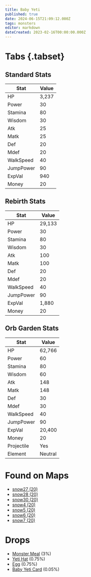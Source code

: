 ```yaml
---
title: Baby Yeti
published: true
date: 2024-06-15T21:09:12.000Z
tags: monsters
editor: markdown
dateCreated: 2023-02-16T00:00:00.000Z
---
```


# Tabs {.tabset}

## Standard Stats

|Stat|Value|
|-|-|
|HP|3,237|
|Power|30|
|Stamina|80|
|Wisdom|30|
|Atk|25|
|Matk|25|
|Def|20|
|Mdef|20|
|WalkSpeed|40|
|JumpPower|90|
|ExpVal|940|
|Money|20|
## Rebirth Stats

|Stat|Value|
|-|-|
|HP|29,133|
|Power|30|
|Stamina|80|
|Wisdom|30|
|Atk|100|
|Matk|100|
|Def|20|
|Mdef|20|
|WalkSpeed|40|
|JumpPower|90|
|ExpVal|1,880|
|Money|20|
## Orb Garden Stats

|Stat|Value|
|-|-|
|HP|62,766|
|Power|60|
|Stamina|80|
|Wisdom|60|
|Atk|148|
|Matk|148|
|Def|30|
|Mdef|30|
|WalkSpeed|40|
|JumpPower|90|
|ExpVal|20,400|
|Money|20|
|Projectile|Yes|
|Element|Neutral|

# Found on Maps
 * [snow27 (20)](/maps/snow27)
 * [snow28 (20)](/maps/snow28)
 * [snow30 (20)](/maps/snow30)
 * [snow4 (20)](/maps/snow4)
 * [snow5 (20)](/maps/snow5)
 * [snow6 (20)](/maps/snow6)
 * [snow7 (20)](/maps/snow7)

# Drops
 * [Monster Meal](/items/monster-meal) (3%)
 * [Yeti Hat](/items/yeti-hat) (0.75%)
 * [Egg](/items/egg) (0.75%)
 * [Baby Yeti Card](/items/baby-yeti-card) (0.05%)
